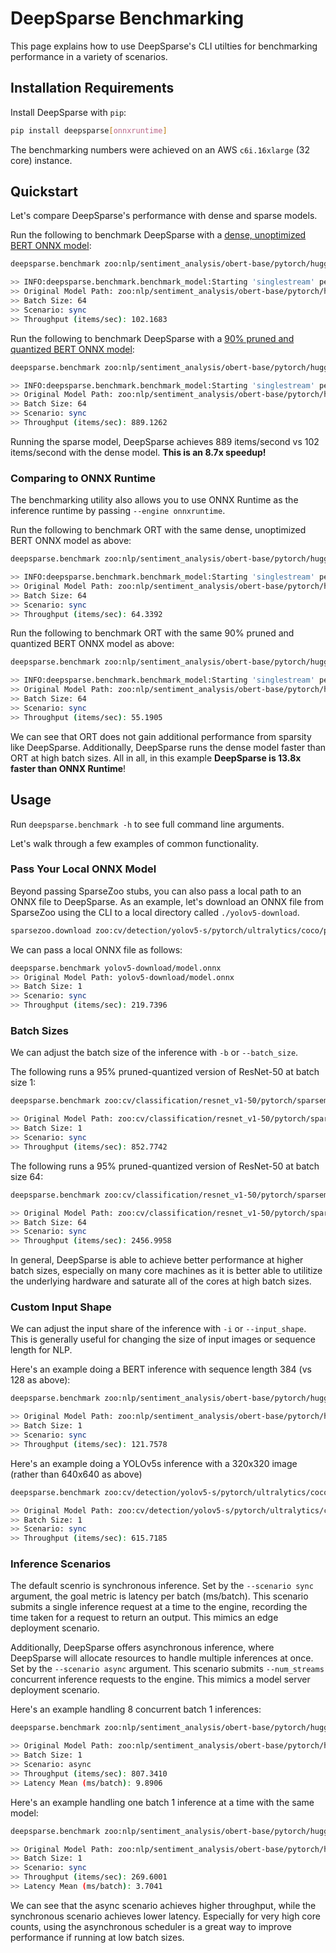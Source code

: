 # DeepSparse Benchmarking

This page explains how to use DeepSparse's CLI utilties for benchmarking performance in a variety of scenarios.

## Installation Requirements

Install DeepSparse with `pip`:

```bash
pip install deepsparse[onnxruntime]
```

The benchmarking numbers were achieved on an AWS `c6i.16xlarge` (32 core) instance.

## Quickstart

Let's compare DeepSparse's performance with dense and sparse models.

Run the following to benchmark DeepSparse with a [dense, unoptimized BERT ONNX model](https://sparsezoo.neuralmagic.com/models/nlp%2Fsentiment_analysis%2Fobert-base%2Fpytorch%2Fhuggingface%2Fsst2%2Fbase-none):

```bash
deepsparse.benchmark zoo:nlp/sentiment_analysis/obert-base/pytorch/huggingface/sst2/base-none --batch_size 64

>> INFO:deepsparse.benchmark.benchmark_model:Starting 'singlestream' performance measurements for 10 seconds
>> Original Model Path: zoo:nlp/sentiment_analysis/obert-base/pytorch/huggingface/sst2/base-none
>> Batch Size: 64
>> Scenario: sync
>> Throughput (items/sec): 102.1683
```

Run the following to benchmark DeepSparse with a [90% pruned and quantized BERT ONNX model](https://sparsezoo.neuralmagic.com/models/nlp%2Fsentiment_analysis%2Fobert-base%2Fpytorch%2Fhuggingface%2Fsst2%2Fpruned90_quant-none):

```bash
deepsparse.benchmark zoo:nlp/sentiment_analysis/obert-base/pytorch/huggingface/sst2/pruned90_quant-none --batch_size 64

>> INFO:deepsparse.benchmark.benchmark_model:Starting 'singlestream' performance measurements for 10 seconds
>> Original Model Path: zoo:nlp/sentiment_analysis/obert-base/pytorch/huggingface/sst2/pruned90_quant-none
>> Batch Size: 64
>> Scenario: sync
>> Throughput (items/sec): 889.1262
```

Running the sparse model, DeepSparse achieves 889 items/second vs 102 items/second with the dense model. **This is an 8.7x speedup!**

### Comparing to ONNX Runtime

The benchmarking utility also allows you to use ONNX Runtime as the inference runtime by passing `--engine onnxruntime`. 

Run the following to benchmark ORT with the same dense, unoptimized BERT ONNX model as above:
```bash
deepsparse.benchmark zoo:nlp/sentiment_analysis/obert-base/pytorch/huggingface/sst2/base-none --batch_size 64 --engine onnxruntime

>> INFO:deepsparse.benchmark.benchmark_model:Starting 'singlestream' performance measurements for 10 seconds
>> Original Model Path: zoo:nlp/sentiment_analysis/obert-base/pytorch/huggingface/sst2/base-none
>> Batch Size: 64
>> Scenario: sync
>> Throughput (items/sec): 64.3392
```

Run the following to benchmark ORT with the same 90% pruned and quantized BERT ONNX model as above:
```bash
deepsparse.benchmark zoo:nlp/sentiment_analysis/obert-base/pytorch/huggingface/sst2/pruned90_quant-none --batch_size 64 --engine onnxruntime

>> INFO:deepsparse.benchmark.benchmark_model:Starting 'singlestream' performance measurements for 10 seconds
>> Original Model Path: zoo:nlp/sentiment_analysis/obert-base/pytorch/huggingface/sst2/base-none
>> Batch Size: 64
>> Scenario: sync
>> Throughput (items/sec): 55.1905
```

We can see that ORT does not gain additional performance from sparsity like DeepSparse. Additionally, DeepSparse runs the dense model
faster than ORT at high batch sizes. All in all, in this example **DeepSparse is 13.8x faster than ONNX Runtime**!

## Usage 

Run `deepsparse.benchmark -h` to see full command line arguments.

Let's walk through a few examples of common functionality.

### Pass Your Local ONNX Model

Beyond passing SparseZoo stubs, you can also pass a local path to an ONNX file to DeepSparse. As an example, let's download an ONNX file from SparseZoo using the CLI to a local directory called `./yolov5-download`.

```bash
sparsezoo.download zoo:cv/detection/yolov5-s/pytorch/ultralytics/coco/pruned85_quant-none --save-dir yolov5-download
```

We can pass a local ONNX file as follows:
```bash
deepsparse.benchmark yolov5-download/model.onnx
>> Original Model Path: yolov5-download/model.onnx
>> Batch Size: 1
>> Scenario: sync
>> Throughput (items/sec): 219.7396
```

### Batch Sizes

We can adjust the batch size of the inference with `-b` or `--batch_size`.

The following runs a 95% pruned-quantized version of ResNet-50 at batch size 1:
```bash
deepsparse.benchmark zoo:cv/classification/resnet_v1-50/pytorch/sparseml/imagenet/pruned95_quant-none --batch_size 1

>> Original Model Path: zoo:cv/classification/resnet_v1-50/pytorch/sparseml/imagenet/pruned95_quant-none
>> Batch Size: 1
>> Scenario: sync
>> Throughput (items/sec): 852.7742
```

The following runs a 95% pruned-quantized version of ResNet-50 at batch size 64:
```bash
deepsparse.benchmark zoo:cv/classification/resnet_v1-50/pytorch/sparseml/imagenet/pruned95_quant-none --batch_size 64

>> Original Model Path: zoo:cv/classification/resnet_v1-50/pytorch/sparseml/imagenet/pruned95_quant-none
>> Batch Size: 64
>> Scenario: sync
>> Throughput (items/sec): 2456.9958
```

In general, DeepSparse is able to achieve better performance at higher batch sizes, especially on many core machines as it is better able to utilitize the underlying hardware and saturate all of the cores at high batch sizes.

### Custom Input Shape

We can adjust the input share of the inference with `-i` or `--input_shape`. This is generally useful for changing the size of input images or sequence length for NLP.

Here's an example doing a BERT inference with sequence length 384 (vs 128 as above):

```bash
deepsparse.benchmark zoo:nlp/sentiment_analysis/obert-base/pytorch/huggingface/sst2/pruned90_quant-none --input_shape [1,384]

>> Original Model Path: zoo:nlp/sentiment_analysis/obert-base/pytorch/huggingface/sst2/pruned90_quant-none
>> Batch Size: 1
>> Scenario: sync
>> Throughput (items/sec): 121.7578
```

Here's an example doing a YOLOv5s inference with a 320x320 image (rather than 640x640 as above)

```bash
deepsparse.benchmark zoo:cv/detection/yolov5-s/pytorch/ultralytics/coco/pruned85_quant-none -i [1,3,320,320]

>> Original Model Path: zoo:cv/detection/yolov5-s/pytorch/ultralytics/coco/pruned85_quant-none
>> Batch Size: 1
>> Scenario: sync
>> Throughput (items/sec): 615.7185
```

### Inference Scenarios

The default scenrio is synchronous inference. Set by the `--scenario sync` argument, the goal metric is latency per batch (ms/batch). This scenario submits a single inference request at a time to the engine, recording the time taken for a request to return an output. This mimics an edge deployment scenario.

Additionally, DeepSparse offers asynchronous inference, where DeepSparse will allocate resources to handle multiple inferences at once. Set by the `--scenario async` argument. This scenario submits `--num_streams` concurrent inference requests to the engine. This mimics a model server deployment scenario.

Here's an example handling 8 concurrent batch 1 inferences:

```bash
deepsparse.benchmark zoo:nlp/sentiment_analysis/obert-base/pytorch/huggingface/sst2/pruned90_quant-none --scenario async --num_streams 8

>> Original Model Path: zoo:nlp/sentiment_analysis/obert-base/pytorch/huggingface/sst2/pruned90_quant-none
>> Batch Size: 1
>> Scenario: async
>> Throughput (items/sec): 807.3410
>> Latency Mean (ms/batch): 9.8906
```

Here's an example handling one batch 1 inference at a time with the same model:

```bash
deepsparse.benchmark zoo:nlp/sentiment_analysis/obert-base/pytorch/huggingface/sst2/pruned90_quant-none --scenario sync

>> Original Model Path: zoo:nlp/sentiment_analysis/obert-base/pytorch/huggingface/sst2/pruned90_quant-none
>> Batch Size: 1
>> Scenario: sync
>> Throughput (items/sec): 269.6001
>> Latency Mean (ms/batch): 3.7041
```

We can see that the async scenario achieves higher throughput, while the synchronous scenario achieves lower latency. Especially for very high core counts, using the asynchronous scheduler is a great way to improve performance if running at low batch sizes.
